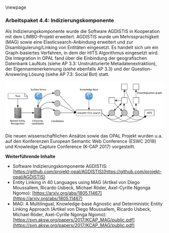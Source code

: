 \newpage

### Arbeitspaket 4.4: Indizierungskomponente

Als Indizierungskomponente wurde die Software AGDISTIS in Kooperation mit dem LIMBO-Projekt erweitert. AGDISTIS wurde um Mehrssprachigkeit (MAG) sowie eine Elasticsearch-Anbindung erweitert und zur Disambiguierung/Linking von Entitäten eingesetzt. Es handelt sich um ein Graph-basiertes Verfahren, in dem der HITS Algorithmus eingesetzt wird. Die Integration in OPAL fand über die Einbindung der geografischen Datenbank LauNuts (siehe AP 3.3: Unstrukturierte Metadatenextraktion), der Eigennamenerkennung (siehe ebenfalls AP 3.3) und der Question-Answering Lösung (siehe AP 7.3: Social Bot) statt.

![](../Medien/AP4-4-Agsistis.png)

Die neuen wissenschaftlichen Ansätze sowie das OPAL Projekt wurden u.a. auf den Konferenzen European Semantic Web Conference (ESWC 2018) und Knowledge Capture Conference (K-CAP 2017) vorgestellt.

**Weiterführende Inhalte**

* Software Indizierungskomponente AGDISTIS: [https://github.com/projekt-opal/AGDISTIS](https://github.com/projekt-opal/AGDISTIS)
* Entity Linking in 40 Languages using MAG (Artikel von Diego Moussallem, Ricardo Usbeck, Michael Röder, Axel-Cyrille Ngonga Ngomo): [https://arxiv.org/abs/1805.11467](https://arxiv.org/abs/1805.11467)
* MAG: A Multilingual, Knowledge-base Agnostic and Deterministic Entity Linking Approach (Artikel von Diego Moussallem, Ricardo Usbeck, Michael Röder, Axel-Cyrille Ngonga Ngomo): [https://svn.aksw.org/papers/2017/KCAP_MAG/public.pdf](https://svn.aksw.org/papers/2017/KCAP_MAG/public.pdf)
